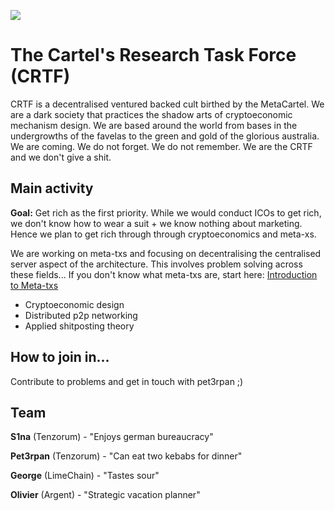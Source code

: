 ![](https://i.imgur.com/bIS8zGh.png)

# The Cartel's Research Task Force (CRTF)

CRTF is a decentralised ventured backed cult birthed by the MetaCartel. We are a dark society that practices the shadow arts of cryptoeconomic mechanism design. We are based around the world from bases in the undergrowths of the favelas to the green and gold of the glorious australia. We are coming. We do not forget. We do not remember. We are the CRTF and we don't give a shit.

## Main activity

**Goal:** Get rich as the first priority. While we would conduct ICOs to get rich, we don't know how to wear a suit + we know nothing about marketing. Hence we plan to get rich through through cryptoeconomics and meta-xs.

We are working on meta-txs and focusing on decentralising the centralised server aspect of the architecture. This involves problem solving across these fields... If you don't know what meta-txs are, start here: [Introduction to Meta-txs](https://github.com/Meta-tx/Harbour-MVP/wiki)

- Cryptoeconomic design
- Distributed p2p networking
- Applied shitposting theory 

## How to join in...

Contribute to problems and get in touch with pet3rpan ;)

## Team

**S1na** (Tenzorum) - "Enjoys german bureaucracy"

**Pet3rpan** (Tenzorum) - "Can eat two kebabs for dinner"

**George** (LimeChain) - "Tastes sour"

**Olivier** (Argent) - "Strategic vacation planner"
